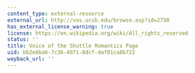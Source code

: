```yaml
---
content_type: external-resource
external_url: http://vos.ucsb.edu/browse.asp?id=2750
has_external_license_warning: true
license: https://en.wikipedia.org/wiki/All_rights_reserved
status: ''
title: Voice of the Shuttle Romantics Page
uid: bb2e6ba6-7c36-4971-8dcf-daf01ca8b722
wayback_url: ''
---
```

